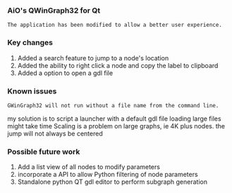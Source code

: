 ### AiO's QWinGraph32 for Qt
    The application has been modified to allow a better user experience.
### Key changes
1. Added a search feature to jump to a node's location
2. Added the ability to right click a node and copy the label to clipboard
3. Added a option to open a gdl file

### Known issues
    GWinGraph32 will not run without a file name from the command line.
my solution is to script a launcher with a default gdl file loading large
files might take time Scaling is a problem on large graphs, ie 4K plus
nodes. the jump will not always be centered

### Possible future work
1. Add a list view of all nodes to modify parameters
2. incorporate a API to allow Python filtering of node parameters
3. Standalone python QT gdl editor to perform subgraph generation
